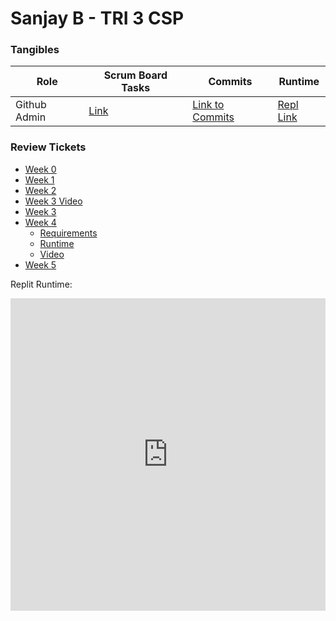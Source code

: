 # Sanjay B - TRI 3 CSP 


### Tangibles

| Role  | Scrum Board Tasks  | Commits  |  Runtime |
|---|---|---|---|
| Github Admin  | [Link](https://github.com/Reem57/n224-too/projects/1?card_filter_query=assignee%3Asanjayb06)  | [Link to Commits](https://github.com/Reem57/n224-too/commits?author=SanjayB06)  |  [Repl Link](https://replit.com/@SanjayBharadwa3/csptri3) |

### Review Tickets
- [Week 0](https://github.com/SanjayB06/csptri3/issues/1)
- [Week 1](https://github.com/SanjayB06/csptri3/issues/2)
- [Week 2](https://github.com/SanjayB06/csptri3/issues/3)
- [Week 3 Video](https://drive.google.com/file/d/1KDcqGy7bUse75QYojySpOwdMTRTnfxVb/view?usp=sharing) 
- [Week 3](https://github.com/SanjayB06/csptri3/issues/4)
- [Week 4](https://github.com/SanjayB06/csptri3/issues/5)
  - [Requirements](createTaskReq)
  - [Runtime](https://replit.com/@SanjayBharadwa3/csptri3#createtask.py) 
  - [Video](https://drive.google.com/file/d/1mwqorUEojnl2h6TeutqSE2HG12CBMjaJ/view?usp=sharing)
- [Week 5](https://github.com/SanjayB06/csptri3/issues/6)

Replit Runtime:


<iframe frameborder="0" width="100%" height="500px" src="https://replit.com/@SanjayBharadwa3/csptri3?embed=true"></iframe>

